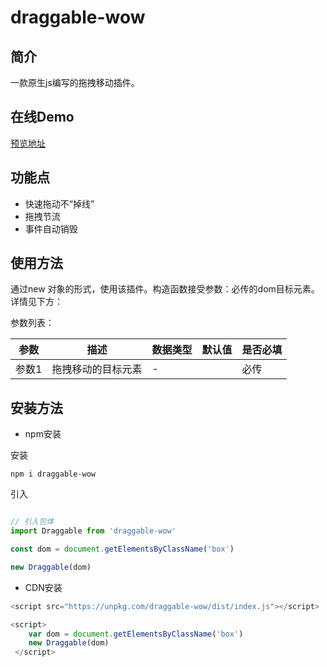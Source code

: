 # draggable-wow
## 简介

一款原生js编写的拖拽移动插件。

## 在线Demo

[预览地址](https://codesandbox.io/s/affectionate-merkle-50bl9o?file=/src/App.vue)

## 功能点

- 快速拖动不“掉线”
- 拖拽节流
- 事件自动销毁

## 使用方法

通过new 对象的形式，使用该插件。构造函数接受参数：必传的dom目标元素。详情见下方：

参数列表：

| 参数  | 描述               | 数据类型 | 默认值 | 是否必填 |
| ----- | ------------------ | -------- | ------ | -------- |
| 参数1 | 拖拽移动的目标元素 | -        |        | 必传     |


## 安装方法

- npm安装

安装

`npm i draggable-wow`

引入

```javascript

// 引入包体
import Draggable from 'draggable-wow' 

const dom = document.getElementsByClassName('box')

new Draggable(dom)
```

- CDN安装

```javascript
<script src="https://unpkg.com/draggable-wow/dist/index.js"></script>

<script>
    var dom = document.getElementsByClassName('box')
    new Draggable(dom)
 </script>
```
